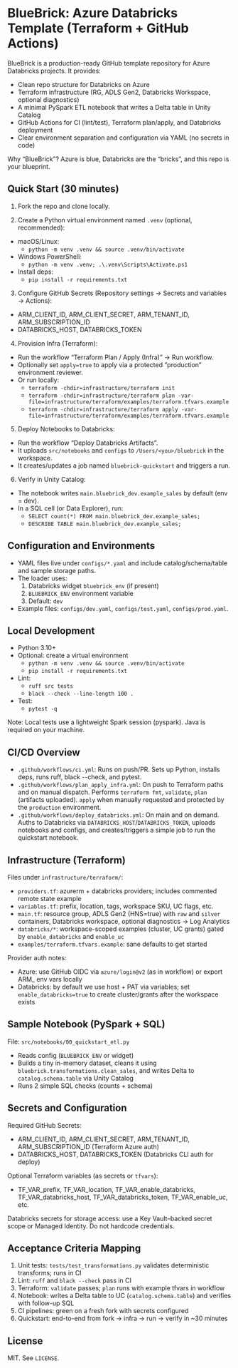 BlueBrick: Azure Databricks Template (Terraform + GitHub Actions)
===============================================================

BlueBrick is a production-ready GitHub template repository for Azure Databricks projects. It provides:

- Clean repo structure for Databricks on Azure
- Terraform infrastructure (RG, ADLS Gen2, Databricks Workspace, optional diagnostics)
- A minimal PySpark ETL notebook that writes a Delta table in Unity Catalog
- GitHub Actions for CI (lint/test), Terraform plan/apply, and Databricks deployment
- Clear environment separation and configuration via YAML (no secrets in code)

Why “BlueBrick”? Azure is blue, Databricks are the “bricks”, and this repo is your blueprint.


Quick Start (30 minutes)
-----------------------
1) Fork the repo and clone locally.

2) Create a Python virtual environment named `.venv` (optional, recommended):
- macOS/Linux:
  - `python -m venv .venv && source .venv/bin/activate`
- Windows PowerShell:
  - `python -m venv .venv; .\.venv\Scripts\Activate.ps1`
- Install deps:
  - `pip install -r requirements.txt`

3) Configure GitHub Secrets (Repository settings → Secrets and variables → Actions):
- ARM_CLIENT_ID, ARM_CLIENT_SECRET, ARM_TENANT_ID, ARM_SUBSCRIPTION_ID
- DATABRICKS_HOST, DATABRICKS_TOKEN

4) Provision Infra (Terraform):
- Run the workflow “Terraform Plan / Apply (Infra)” → Run workflow.
- Optionally set `apply=true` to apply via a protected “production” environment reviewer.
- Or run locally:
  - `terraform -chdir=infrastructure/terraform init`
  - `terraform -chdir=infrastructure/terraform plan -var-file=infrastructure/terraform/examples/terraform.tfvars.example`
  - `terraform -chdir=infrastructure/terraform apply -var-file=infrastructure/terraform/examples/terraform.tfvars.example`

5) Deploy Notebooks to Databricks:
- Run the workflow “Deploy Databricks Artifacts”.
- It uploads `src/notebooks` and `configs` to `/Users/<you>/bluebrick` in the workspace.
- It creates/updates a job named `bluebrick-quickstart` and triggers a run.

6) Verify in Unity Catalog:
- The notebook writes `main.bluebrick_dev.example_sales` by default (env = dev).
- In a SQL cell (or Data Explorer), run:
  - `SELECT count(*) FROM main.bluebrick_dev.example_sales;`
  - `DESCRIBE TABLE main.bluebrick_dev.example_sales;`


Configuration and Environments
------------------------------
- YAML files live under `configs/*.yaml` and include catalog/schema/table and sample storage paths.
- The loader uses:
  1. Databricks widget `bluebrick_env` (if present)
  2. `BLUEBRICK_ENV` environment variable
  3. Default: `dev`
- Example files: `configs/dev.yaml`, `configs/test.yaml`, `configs/prod.yaml`.


Local Development
-----------------
- Python 3.10+
- Optional: create a virtual environment
  - `python -m venv .venv && source .venv/bin/activate`
  - `pip install -r requirements.txt`
- Lint:
  - `ruff src tests`
  - `black --check --line-length 100 .`
- Test:
  - `pytest -q`

Note: Local tests use a lightweight Spark session (pyspark). Java is required on your machine.


CI/CD Overview
--------------
- `.github/workflows/ci.yml`: Runs on push/PR. Sets up Python, installs deps, runs ruff, black --check, and pytest.
- `.github/workflows/plan_apply_infra.yml`: On push to Terraform paths and on manual dispatch. Performs `terraform fmt`, `validate`, `plan` (artifacts uploaded). `apply` when manually requested and protected by the `production` environment.
- `.github/workflows/deploy_databricks.yml`: On main and on demand. Auths to Databricks via `DATABRICKS_HOST`/`DATABRICKS_TOKEN`, uploads notebooks and configs, and creates/triggers a simple job to run the quickstart notebook.


Infrastructure (Terraform)
--------------------------
Files under `infrastructure/terraform/`:
- `providers.tf`: azurerm + databricks providers; includes commented remote state example
- `variables.tf`: prefix, location, tags, workspace SKU, UC flags, etc.
- `main.tf`: resource group, ADLS Gen2 (HNS=true) with `raw` and `silver` containers, Databricks workspace, optional diagnostics → Log Analytics
- `databricks/*`: workspace-scoped examples (cluster, UC grants) gated by `enable_databricks` and `enable_uc`
- `examples/terraform.tfvars.example`: sane defaults to get started

Provider auth notes:
- Azure: use GitHub OIDC via `azure/login@v2` (as in workflow) or export ARM_ env vars locally
- Databricks: by default we use host + PAT via variables; set `enable_databricks=true` to create cluster/grants after the workspace exists


Sample Notebook (PySpark + SQL)
-------------------------------
File: `src/notebooks/00_quickstart_etl.py`
- Reads config (`BLUEBRICK_ENV` or widget)
- Builds a tiny in-memory dataset, cleans it using `bluebrick.transformations.clean_sales`, and writes Delta to `catalog.schema.table` via Unity Catalog
- Runs 2 simple SQL checks (counts + schema)


Secrets and Configuration
-------------------------
Required GitHub Secrets:
- ARM_CLIENT_ID, ARM_CLIENT_SECRET, ARM_TENANT_ID, ARM_SUBSCRIPTION_ID (Terraform Azure auth)
- DATABRICKS_HOST, DATABRICKS_TOKEN (Databricks CLI auth for deploy)

Optional Terraform variables (as secrets or `tfvars`):
- TF_VAR_prefix, TF_VAR_location, TF_VAR_enable_databricks, TF_VAR_databricks_host, TF_VAR_databricks_token, TF_VAR_enable_uc, etc.

Databricks secrets for storage access: use a Key Vault–backed secret scope or Managed Identity. Do not hardcode credentials.


Acceptance Criteria Mapping
---------------------------
1. Unit tests: `tests/test_transformations.py` validates deterministic transforms; runs in CI
2. Lint: `ruff` and `black --check` pass in CI
3. Terraform: `validate` passes; `plan` runs with example tfvars in workflow
4. Notebook: writes a Delta table to UC (`catalog.schema.table`) and verifies with follow-up SQL
5. CI pipelines: green on a fresh fork with secrets configured
6. Quickstart: end-to-end from fork → infra → run → verify in ~30 minutes


License
-------
MIT. See `LICENSE`.
